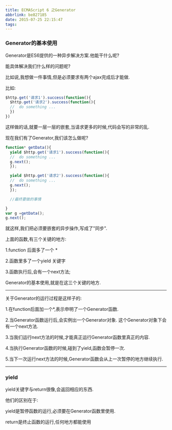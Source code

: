 ```yaml
---
title: ECMAScript 6 之Generator
abbrlink: be827185
date: 2015-07-25 22:15:47
tags:
---
```

### Generator的基本使用
Generator是ES6提供的一种异步解决方案.他能干什么呢?

能具体解决我们什么样的问题呢?

比如说,我想做一件事情,但是必须要求有两个ajax完成后才能做.


比如:
```javascript
$http.get('请求1').success(function(){
  $http.get('请求2').success(function(){
  //  do something ...
  })
})
```


这样做的话,就要一层一层的嵌套,当请求更多的时候,代码会写的非常的乱.

<!-- more -->

现在我们有了Generator,我们该怎么做呢?

```javascript
function* getData(){
  yield $http.get('请求1').success(function(){
  //  do something ...
  g.next();
  });

  yield $http.get('请求2').success(function(){
  //  do something ...
  g.next();
  });

  //最终要做的事情

}
var g =getData();
g.next();

```


就这样,我们把必须要嵌套的异步操作,写成了"同步".

上面的函数,有三个关键的地方:

1.function 后面多了一个 *

2.函数里多了一个yield 关键字

3.函数执行后,会有一个next方法;

Generator的基本使用,就是在这三个关键的地方.

---


关于Generator的运行过程是这样子的:


1.在function后面加一个*,表示申明了一个Generator函数.


2.当Generator函数运行后,会实例出一个Generator对象.
这个Generator对象下会有一个next方法.

3.当我们运行next方法的时候,才能真正运行Generator函数里真正的内容.

4.当执行Generator函数的时候,碰到了yield,函数会暂停一次.

5.当下一次运行next方法的时候,Generator函数会从上一次暂停的地方继续执行.

---
### yield
yield关键字与return很像,会返回相应的东西.

他们的区别在于:

yield是暂停函数的运行,必须要在Generator函数里使用.

return是终止函数的运行,任何地方都能使用

